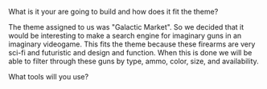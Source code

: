 What is it your are going to build and how does it fit the theme?

The theme assigned to us was "Galactic Market". So we decided that it would be interesting to make a search engine for imaginary guns in an imaginary videogame. This fits the theme because these firearms are very sci-fi and futuristic and design and function. When this is done we will be able to filter through these guns by type, ammo, color, size, and availability.

What tools will you use?

